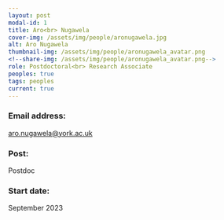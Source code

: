 ```yaml
---
layout: post
modal-id: 1
title: Aro<br> Nugawela
cover-img: /assets/img/people/aronugawela.jpg
alt: Aro Nugawela
thumbnail-img: /assets/img/people/aronugawela_avatar.png
<!--share-img: /assets/img/people/aronugawela_avatar.png-->
role: Postdoctoral<br> Research Associate
peoples: true
tags: peoples
current: true
---
```


### Email address: 

aro.nugawela@york.ac.uk

### Post: 

Postdoc

### Start date: 

September 2023   
